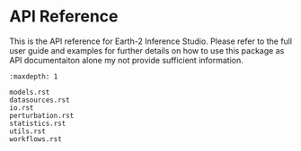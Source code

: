 # API Reference

This is the API reference for Earth-2 Inference Studio. Please refer to the full user
guide and examples for further details on how to use this package as API documentaiton
alone my not provide sufficient information.

```{toctree}
:maxdepth: 1

models.rst
datasources.rst
io.rst
perturbation.rst
statistics.rst
utils.rst
workflows.rst
```
